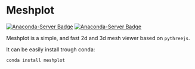 Meshplot
========

[![Anaconda-Server Badge](https://anaconda.org/conda-forge/meshplot/badges/downloads.svg)](https://anaconda.org/conda-forge/meshplot)
[![Anaconda-Server Badge](https://anaconda.org/conda-forge/meshplot/badges/installer/conda.svg)](https://conda.anaconda.org/conda-forge)

Meshplot is a simple, and fast 2d and 3d mesh viewer based on `pythreejs`.

It can be easily install trough conda:
```bash
conda install meshplot
```

<!-- [Jupyter Notebook](https://github.com/wildmeshing/wildmeshing-python/blob/master/examples/tutorial.ipynb) -->

<!-- [![Binder](https://mybinder.org/badge_logo.svg)](https://mybinder.org/v2/gh/wildmeshing/wildmeshing-python/master?filepath=examples%2Ftutorial.ipynb) -->

